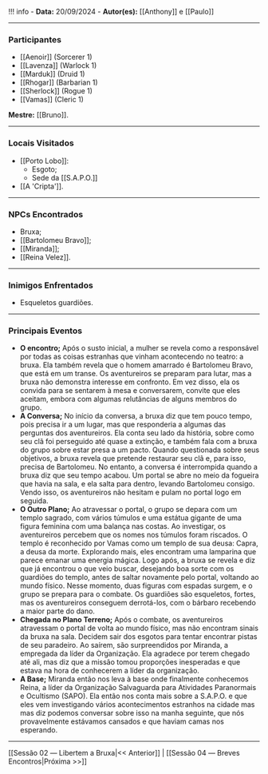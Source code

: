 !!! info
	- **Data:** 20/09/2024
	- **Autor(es):** [[Anthony]] e [[Paulo]]

---

### Participantes

- [[Aenoir]] (Sorcerer 1)
- [[Lavenza]] (Warlock 1)
- [[Marduk]] (Druid 1)
- [[Rhogar]] (Barbarian 1)
- [[Sherlock]] (Rogue 1)
- [[Vamas]] (Cleric 1)

**Mestre:** [[Bruno]].

---  

### Locais Visitados

- [[Porto Lobo]]:
	- Esgoto;
	- Sede da [[S.A.P.O.]]
- [[A 'Cripta']].

---

### NPCs Encontrados

- Bruxa;
- [[Bartolomeu Bravo]];
- [[Miranda]];
- [[Reina Velez]].

---

### Inimigos Enfrentados

- Esqueletos guardiões.

---

### Principais Eventos

- **O encontro;** Após o susto inicial, a mulher se revela como a responsável por todas as coisas estranhas que vinham acontecendo no teatro: a bruxa. Ela também revela que o homem amarrado é Bartolomeu Bravo, que está em um transe. Os aventureiros se preparam para lutar, mas a bruxa não demonstra interesse em confronto. Em vez disso, ela os convida para se sentarem à mesa e conversarem, convite que eles aceitam, embora com algumas relutâncias de alguns membros do grupo.
- **A Conversa;** No início da conversa, a bruxa diz que tem pouco tempo, pois precisa ir a um lugar, mas que responderia a algumas das perguntas dos aventureiros. Ela conta seu lado da história, sobre como seu clã foi perseguido até quase a extinção, e também fala com a bruxa do grupo sobre estar presa a um pacto. Quando questionada sobre seus objetivos, a bruxa revela que pretende restaurar seu clã e, para isso, precisa de Bartolomeu. No entanto, a conversa é interrompida quando a bruxa diz que seu tempo acabou. Um portal se abre no meio da fogueira que havia na sala, e ela salta para dentro, levando Bartolomeu consigo. Vendo isso, os aventureiros não hesitam e pulam no portal logo em seguida.
- **O Outro Plano;**  Ao atravessar o portal, o grupo se depara com um templo sagrado, com vários túmulos e uma estátua gigante de uma figura feminina com uma balança nas costas. Ao investigar, os aventureiros percebem que os nomes nos túmulos foram riscados. O templo é reconhecido por Vamas como um templo de sua deusa: Capra, a deusa da morte. Explorando mais, eles encontram uma lamparina que parece emanar uma energia mágica. Logo após, a bruxa se revela e diz que já encontrou o que veio buscar, desejando boa sorte com os guardiões do templo, antes de saltar novamente pelo portal, voltando ao mundo físico. Nesse momento, duas figuras com espadas surgem, e o grupo se prepara para o combate. Os guardiões são esqueletos, fortes, mas os aventureiros conseguem derrotá-los, com o bárbaro recebendo a maior parte do dano.
- **Chegada no Plano Terreno;** Após o combate, os aventureiros atravessam o portal de volta ao mundo físico, mas não encontram sinais da bruxa na sala. Decidem sair dos esgotos para tentar encontrar pistas de seu paradeiro. Ao saírem, são surpreendidos por Miranda, a empregada da líder da Organização. Ela agradece por terem chegado até ali, mas diz que a missão tomou proporções inesperadas e que estava na hora de conhecerem a líder da organização.
- **A Base;** Miranda então nos leva à base onde finalmente conhecemos Reina, a líder da Organização Salvaguarda para Atividades Paranormais e Ocultismo (SAPO). Ela então nos conta mais sobre a S.A.P.O. e que eles vem investigando vários acontecimentos estranhos na cidade mas mas diz podemos conversar sobre isso na manha seguinte, que nós provavelmente estávamos cansados e que haviam camas nos esperando.

---

[[Sessão 02 ― Libertem a Bruxa|<< Anterior]] | [[Sessão 04 ― Breves Encontros|Próxima >>]]
